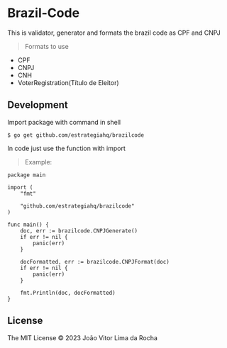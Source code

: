 # Brazil-Code

This is validator, generator and formats the brazil code as CPF and CNPJ

> Formats to use

- CPF
- CNPJ
- CNH
- VoterRegistration(Título de Eleitor)

## Development

Import package with command in shell

```shell
$ go get github.com/estrategiahq/brazilcode
```

In code just use the function with import

> Example:

```code
package main

import (
	"fmt"

	"github.com/estrategiahq/brazilcode"
)

func main() {
	doc, err := brazilcode.CNPJGenerate()
	if err != nil {
		panic(err)
	}

	docFormatted, err := brazilcode.CNPJFormat(doc)
	if err != nil {
		panic(err)
	}

	fmt.Println(doc, docFormatted)
}
```

## License

The MIT License © 2023 João Vitor Lima da Rocha
